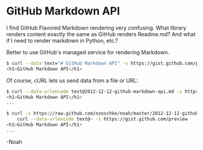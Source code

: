 # GitHub Markdown API

I find GitHub Flavored Markdown rendering very confusing. What library renders content exactly the same as GitHub renders Readme.md? And what if I need to render markdown in Python, etc.?

Better to use GitHub's managed service for rendering Markdown.

```bash
$ curl --data text="# GitHub Markdown API" -s https://gist.github.com/preview
<h1>GitHub Markdown API</h1>
```

Of course, cURL lets us send data from a file or URL:

```bash
$ curl --data-urlencode text@2012-12-12-github-markdown-api.md -s https://gist.github.com/preview
<h1>GitHub Markdown API</h1>
...

$ curl -s https://raw.github.com/nzoschke/noah/master/2012-12-12-github-markdown-api.md | \
    curl --data-urlencode text@- -s https://gist.github.com/preview
<h1>GitHub Markdown API</h1>
...
```

-Noah